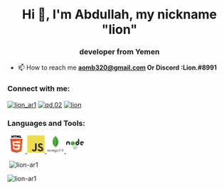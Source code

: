 <h1 align="center">Hi 👋, I'm Abdullah, my nickname "lion"</h1>
<h3 align="center">developer from Yemen</h3>

- 📫 How to reach me **aomb320@gmail.com Or Discord :Lion.#8991**

<h3 align="left">Connect with me:</h3>
<p align="left">
<a href="https://twitter.com/lion_ar1" target="blank"><img align="center" src="https://cdn.jsdelivr.net/npm/simple-icons@3.0.1/icons/twitter.svg" alt="lion_ar1" height="30" width="40" /></a>
<a href="https://instagram.com/qd.02" target="blank"><img align="center" src="https://cdn.jsdelivr.net/npm/simple-icons@3.0.1/icons/instagram.svg" alt="qd.02" height="30" width="40" /></a>
<a href="https://www.youtube.com/c/lion" target="blank"><img align="center" src="https://cdn.jsdelivr.net/npm/simple-icons@3.0.1/icons/youtube.svg" alt="lion" height="30" width="40" /></a>
</p>

<h3 align="left">Languages and Tools:</h3>
<p align="left"> <a href="https://www.w3.org/html/" target="_blank"> <img src="https://raw.githubusercontent.com/devicons/devicon/master/icons/html5/html5-original-wordmark.svg" alt="html5" width="40" height="40"/> </a> <a href="https://developer.mozilla.org/en-US/docs/Web/JavaScript" target="_blank"> <img src="https://raw.githubusercontent.com/devicons/devicon/master/icons/javascript/javascript-original.svg" alt="javascript" width="40" height="40"/> </a> <a href="https://www.mongodb.com/" target="_blank"> <img src="https://raw.githubusercontent.com/devicons/devicon/master/icons/mongodb/mongodb-original-wordmark.svg" alt="mongodb" width="40" height="40"/> </a> <a href="https://nodejs.org" target="_blank"> <img src="https://raw.githubusercontent.com/devicons/devicon/master/icons/nodejs/nodejs-original-wordmark.svg" alt="nodejs" width="40" height="40"/> </a> </p>

<p>&nbsp;<img align="center" src="https://github-readme-stats.vercel.app/api?username=lion-ar1&show_icons=true&theme=dark" alt="lion-ar1" /></p>

</p>

<p align="left"> <img src="https://komarev.com/ghpvc/?username=lion-ar1&label=Profile%20views&color=0e75b6&style=flat" alt="lion-ar1" /> </p>
